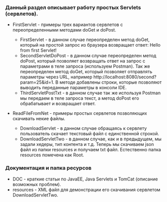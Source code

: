### Данный раздел описывает работу простых Servlets (сервлетов).

- FirstServlet - примеры трех вариантов сервлетов с переопределенными методами doGet и doPost.

    - FirstServlet - в данном случае переопределен метод doGet, который на простой запрос из браузера возвращает ответ: Hello from first Servlet! 
    - SecondServletDoPost - в данном случае переопределен метод doPost, который позволяет возвращать ответ на запрос с параметрами в теле запроса (используем Postman). Так же переопределен метод doGet, который позволяет отправлять параметры через URL, например http://localhost:8080/second?param=25&id=1. В методе добавлены строки, которые позволяют выводить переданные параметры в консоли IDE.  
    - ThirdServletPostTxt - в данном случае так же используя Postman мы передаем в теле запроса текст, а метод doPost его обрабатывает и возвращает ответ.
- ReadFileFromNet - примеры простых сервлетов позволяющих скачивать некие файлы.

  - DownloadServlet - в данном случае обращаясь к сервлету пользователь скачает текстовый файл с единственной строкой.
  - DownloadServletTwo - в данном случае, как и в предыдущем, мы задали хедеры, тип контента и т.д. Теперь мы скачиваем json файл из папки resources и получаем txt файл. Естественно папка resources помечена как Root.
### Документация и папка ресурсов

- DOC - краткие статьи по JavaEE, Java Servlets и TomCat (описание возможных проблем).
- resources - XML файл для демонстрации его скачивания сервлетом DownloadServletTwo.
